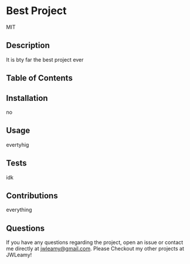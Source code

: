 # Best Project
MIT

## Description

It is bty far the best project ever

## Table of Contents

## Installation

no

## Usage

evertyhig

## Tests

idk

## Contributions

everything

## Questions

If you have any questions regarding the project, open an issue or contact me directly at jwleamy@gmail.com. Please Checkout my other projects at JWLeamy!
